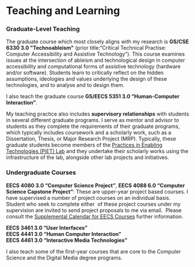 # Teaching and Learning

### Graduate-Level Teaching
The graduate course which most closely aligns with my research is **GS/CSE 6330 3.0 "Technoableism"** (prior title:“Critical Technical Practise: Computer Accessibility and Assistive Technology”). This course examines issues at the intersection of ableism and  technological design in computer accessibility and computational forms of assistive technology (hardware and/or software). Students learn to critically reflect on the hidden assumptions, ideologies and values underlying the design of these technologies, and to analyse and to design them.

I also teach the graduate course **GS/EECS 5351 3.0 “Human-Computer Interaction”**.

My teaching practice also includes **supervisory relationships** with students in several different graduate programs.  I serve as mentor and advisor to students as they complete the requirements of their graduate programs, which typically includes coursework and a scholarly work, such as a Dissertation, Thesis, or Major Research Project (MRP).  Typically, these graduate students become members of the [Practices in Enabling Technologies (PiET) Lab](https://piet.apps01.yorku.ca/) and they undertake their scholarly works using the infrastructure of the lab, alongside other lab projects and initiatives.
### Undergraduate Courses

**EECS 4080 3.0 “Computer Science Project”**, **EECS 4088 6.0 “Computer Science Capstone Project”**: These are upper-year project based courses. I have supervised a number of project courses on an individual basis.  Student who seek to complete either  of these project courses under my supervision are invited to send project proposals to me via email.  Please consult the [Supplemental Calendar for EECS Courses](http://eecs.lassonde.yorku.ca/current-students/undergrads-courses/) further information.

**EECS 3461 3.0 “User Interfaces”**  
**EECS 4441 3.0 “Human Computer Interaction”**   
**EECS 4461 3.0 “Interactive Media Technologies”** 

I also teach some of the first-year courses that are core to the Computer Science and the Digital Media degree programs.